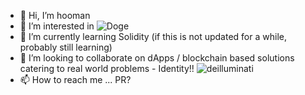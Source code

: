 - 👋 Hi, I’m hooman
- 👀 I’m interested in ![Doge](https://git.io/Doge)
- 🌱 I’m currently learning Solidity (if this is not updated for a while, probably still learning)
- 💞️ I’m looking to collaborate on dApps / blockchain based solutions catering to real world problems - Identity!! ![deilluminati](https://git.io/deilluminati)
- 📫 How to reach me ... PR?

<!---
varyP/varyP is a ✨ special ✨ repository because its `README.md` (this file) appears on your GitHub profile.
You can click the Preview link to take a look at your changes.
--->
